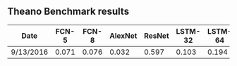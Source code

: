 ## Theano Benchmark results


| Date      | FCN-5 | FCN-8 | AlexNet | ResNet | LSTM-32 | LSTM-64 |
|-----------|-------|-------|---------|--------|---------|---------|
| 9/13/2016 | 0.071 | 0.076 | 0.032   | 0.597  |  0.103  |  0.194  |

